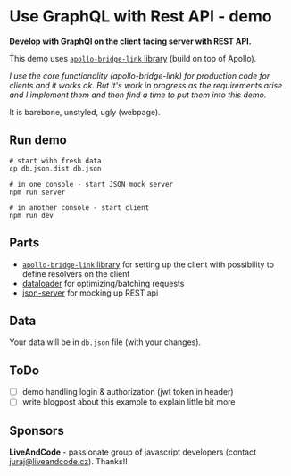 # Use GraphQL with Rest API - demo

**Develop with GraphQl on the client facing server with REST API.**

This demo uses
[`apollo-bridge-link` library](https://github.com/dacz/apollo-bridge-link)
(build on top of Apollo).

_I use the core functionality (apollo-bridge-link) for production code for
clients and it works ok. But it's work in progress as the requirements arise and
I implement them and then find a time to put them into this demo._

It is barebone, unstyled, ugly (webpage).

## Run demo

```shell
# start wihh fresh data
cp db.json.dist db.json

# in one console - start JSON mock server
npm run server

# in another console - start client
npm run dev
```

## Parts

* [`apollo-bridge-link` library](https://github.com/dacz/apollo-bridge-link) for
  setting up the client with possibility to define resolvers on the client
* [dataloader](https://github.com/facebook/dataloader) for optimizing/batching
  requests
* [json-server](https://github.com/typicode/json-server) for mocking up REST api

## Data

Your data will be in `db.json` file (with your changes).

## ToDo

* [ ] demo handling login & authorization (jwt token in header)
* [ ] write blogpost about this example to explain little bit more

## Sponsors

**LiveAndCode** - passionate group of javascript developers (contact
juraj@liveandcode.cz). Thanks!!
